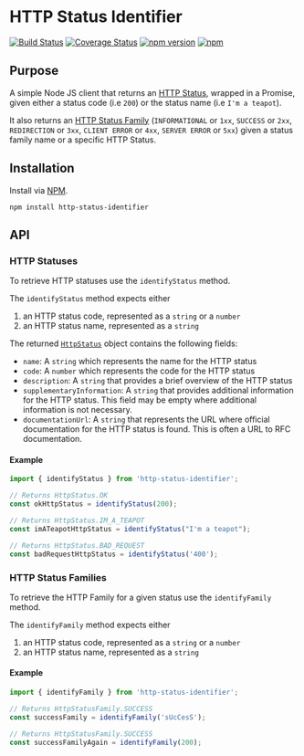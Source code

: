 # HTTP Status Identifier

[![Build Status](https://travis-ci.org/jaebradley/http-status-identifier.svg?branch=master)](https://travis-ci.org/jaebradley/http-status-identifier)
[![Coverage Status](https://coveralls.io/repos/github/jaebradley/http-status-code-definition-identifier/badge.svg?branch=master)](https://coveralls.io/github/jaebradley/http-status-code-definition-identifier?branch=master)
[![npm version](https://badge.fury.io/js/http-status-identifier.svg)](https://badge.fury.io/js/http-status-identifier)
[![npm](https://img.shields.io/npm/dt/http-status-identifier.svg)](https://www.npmjs.com/package/http-status-identifier)

## Purpose

A simple Node JS client that returns an [HTTP Status](https://github.com/jaebradley/http-status-identifier/blob/master/src/data/HttpStatus.js), wrapped in a Promise, given either a status code (i.e `200`) or the status name (i.e `I'm a teapot`).

It also returns an [HTTP Status Family](https://github.com/jaebradley/http-status-identifier/blob/master/src/data/HttpStatusFamily.js) (`INFORMATIONAL` or `1xx`, `SUCCESS` or `2xx`, `REDIRECTION` or `3xx`, `CLIENT ERROR` or `4xx`, `SERVER ERROR` or `5xx`) given a status family name or a specific HTTP Status.

## Installation

Install via [NPM](https://www.npmjs.com/package/http-status-identifier).
```
npm install http-status-identifier
```

## API

### HTTP Statuses

To retrieve HTTP statuses use the `identifyStatus` method.

The `identifyStatus` method expects either
1. an HTTP status code, represented as a `string` or a `number`
2. an HTTP status name, represented as a `string`

The returned [`HttpStatus`](https://github.com/jaebradley/http-status-code-definition-identifier/blob/master/src/data/HttpStatus.js) object contains the following fields:
* `name`: A `string` which represents the name for the HTTP status
* `code`: A `number` which represents the code for the HTTP status
* `description`: A `string` that provides a brief overview of the HTTP status
* `supplementaryInformation`: A `string` that provides additional information for the HTTP status. This field may be empty where additional information is not necessary.
* `documentationUrl`: A `string` that represents the URL where official documentation for the HTTP status is found. This is often a URL to RFC documentation.

#### Example

```javascript
import { identifyStatus } from 'http-status-identifier';

// Returns HttpStatus.OK
const okHttpStatus = identifyStatus(200);

// Returns HttpStatus.IM_A_TEAPOT
const imATeapotHttpStatus = identifyStatus("I'm a teapot");

// Returns HttpStatus.BAD_REQUEST
const badRequestHttpStatus = identifyStatus('400');
```

### HTTP Status Families

To retrieve the HTTP Family for a given status use the `identifyFamily` method.

The `identifyFamily` method expects either
1. an HTTP status code, represented as a `string` or a `number`
2. an HTTP status name, represented as a `string`

#### Example

```javascript
import { identifyFamily } from 'http-status-identifier';

// Returns HttpStatusFamily.SUCCESS
const successFamily = identifyFamily('sUcCesS');

// Returns HttpStatusFamily.SUCCESS
const successFamilyAgain = identifyFamily(200);
```

